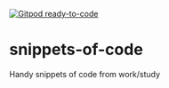 [![Gitpod ready-to-code](https://img.shields.io/badge/Gitpod-ready--to--code-blue?logo=gitpod)](https://gitpod.io/#https://github.com/DumbledoreD/snippets-of-code)

# snippets-of-code

Handy snippets of code from work/study
